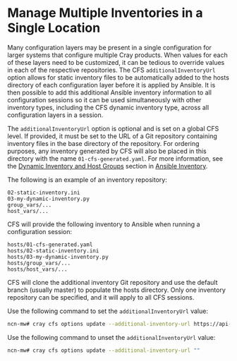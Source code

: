 # Manage Multiple Inventories in a Single Location

Many configuration layers may be present in a single configuration for larger systems that configure multiple Cray products. When
values for each of these layers need to be customized, it can be tedious to override values in each of the respective repositories.
The CFS `additionalInventoryUrl` option allows for static inventory files to be automatically added to the hosts directory of each
configuration layer before it is applied by Ansible. It is then possible to add this additional Ansible inventory information to all
configuration sessions so it can be used simultaneously with other inventory types, including the CFS dynamic inventory type, across
all configuration layers in a session.

The `additionalInventoryUrl` option is optional and is set on a global CFS level. If provided, it must be set to the URL of a Git
repository containing inventory files in the base directory of the repository. For ordering purposes, any inventory generated by CFS
will also be placed in this directory with the name `01-cfs-generated.yaml`. For more information, see the
[Dynamic Inventory and Host Groups](Ansible_Inventory.md#dynamic-inventory-and-host-groups)
section in [Ansible Inventory](Ansible_Inventory.md).

The following is an example of an inventory repository:

```text
02-static-inventory.ini
03-my-dynamic-inventory.py
group_vars/...
host_vars/...
```

CFS will provide the following inventory to Ansible when running a configuration session:

```text
hosts/01-cfs-generated.yaml
hosts/02-static-inventory.ini
hosts/03-my-dynamic-inventory.py
hosts/group_vars/...
hosts/host_vars/...
```

CFS will clone the additional inventory Git repository and use the default branch \(usually master\) to populate the hosts directory.
Only one inventory repository can be specified, and it will apply to all CFS sessions.

Use the following command to set the `additionalInventoryUrl` value:

```bash
ncn-mw# cray cfs options update --additional-inventory-url https://api-gw-service-nmn.local/vcs/cray/inventory.git
```

Use the following command to unset the `additionalInventoryUrl` value:

```bash
ncn-mw# cray cfs options update --additional-inventory-url ""
```
